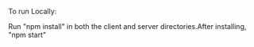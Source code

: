 To run Locally:

Run "npm install" in both the client and server directories.After installing, "npm start"
